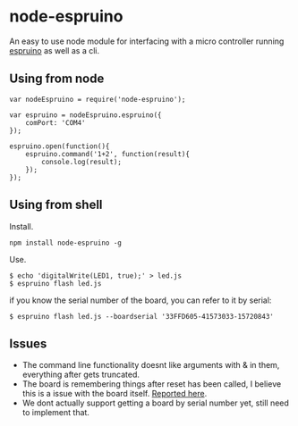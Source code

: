 # node-espruino #

An easy to use node module for interfacing with a micro controller running [espruino](http://www.espruino.com/) as well as a cli.


## Using from node ##

```
var nodeEspruino = require('node-espruino');

var espruino = nodeEspruino.espruino({
	comPort: 'COM4'
});

espruino.open(function(){
	espruino.command('1+2', function(result){
		console.log(result);
	});
});
```

## Using from shell ##

Install.

```
npm install node-espruino -g
```

Use.

```
$ echo 'digitalWrite(LED1, true);' > led.js
$ espruino flash led.js
```

if you know the serial number of the board, you can refer to it by serial:

```
$ espruino flash led.js --boardserial '33FFD605-41573033-15720843'
```

## Issues ##

* The command line functionality doesnt like arguments with & in them, everything after gets truncated.
* The board is remembering things after reset has been called, I believe this is a issue with the board itself. [Reported here](https://github.com/espruino/Espruino/issues/231).
* We dont actually support getting a board by serial number yet, still need to implement that.